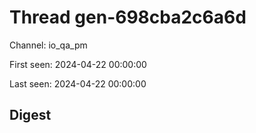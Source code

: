 # Thread gen-698cba2c6a6d
Channel: io_qa_pm

First seen: 2024-04-22 00:00:00

Last seen: 2024-04-22 00:00:00

## Digest



